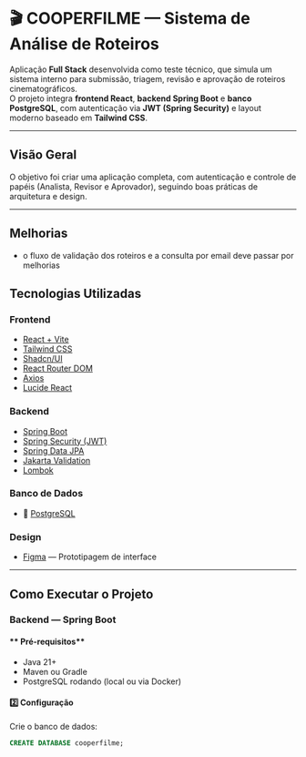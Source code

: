# 🎬 COOPERFILME — Sistema de Análise de Roteiros

Aplicação **Full Stack** desenvolvida como teste técnico, que simula um sistema interno para submissão, triagem, revisão e aprovação de roteiros cinematográficos.  
O projeto integra **frontend React**, **backend Spring Boot** e **banco PostgreSQL**, com autenticação via **JWT (Spring Security)** e layout moderno baseado em **Tailwind CSS**.

---

## Visão Geral

O objetivo foi criar uma aplicação completa, com autenticação e controle de papéis (Analista, Revisor e Aprovador), seguindo boas práticas de arquitetura e design.

---

## Melhorias

- o fluxo de validação dos roteiros e a consulta por email deve passar por melhorias 

##  Tecnologias Utilizadas

### **Frontend**
-  [React + Vite](https://vitejs.dev/)
-  [Tailwind CSS](https://tailwindcss.com/)
-  [Shadcn/UI](https://ui.shadcn.com/)
-  [React Router DOM](https://reactrouter.com/)
-  [Axios](https://axios-http.com/)
-  [Lucide React](https://lucide.dev/)

### **Backend**
-  [Spring Boot](https://spring.io/projects/spring-boot)
-  [Spring Security (JWT)](https://spring.io/projects/spring-security)
-  [Spring Data JPA](https://spring.io/projects/spring-data-jpa)
-  [Jakarta Validation](https://jakarta.ee/specifications/bean-validation/)
-  [Lombok](https://projectlombok.org/)

### **Banco de Dados**
- 🐘 [PostgreSQL](https://www.postgresql.org/)

### **Design**
-  [Figma](https://figma.com/) — Prototipagem de interface

---

##  Como Executar o Projeto

###  Backend — Spring Boot

#### ** Pré-requisitos**
- Java 21+
- Maven ou Gradle
- PostgreSQL rodando (local ou via Docker)

#### **2️⃣ Configuração**
Crie o banco de dados:

```sql
CREATE DATABASE cooperfilme;
